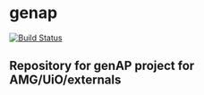 genap
=====
[![Build Status](http://188.166.24.68:4567/job/genap/badge/icon)](http://188.166.24.68:4567/job/genap/)


## Repository for genAP project for AMG/UiO/externals

